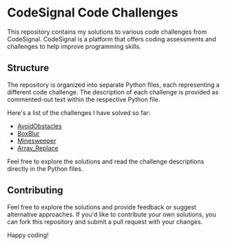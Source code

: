 # CodeSignal Code Challenges

This repository contains my solutions to various code challenges from CodeSignal. CodeSignal is a platform that offers coding assessments and challenges to help improve programming skills.

## Structure

The repository is organized into separate Python files, each representing a different code challenge. The description of each challenge is provided as commented-out text within the respective Python file.

Here's a list of the challenges I have solved so far:

- [AvoidObstacles](./AvoidObstacles.py)
- [BoxBlur](./BoxBlur.py)
- [Minesweeper](./Minesweeper.py)
- [Array_Replace](./Array_Replace.py)

Feel free to explore the solutions and read the challenge descriptions directly in the Python files.

## Contributing

Feel free to explore the solutions and provide feedback or suggest alternative approaches. If you'd like to contribute your own solutions, you can fork this repository and submit a pull request with your changes.

Happy coding!
